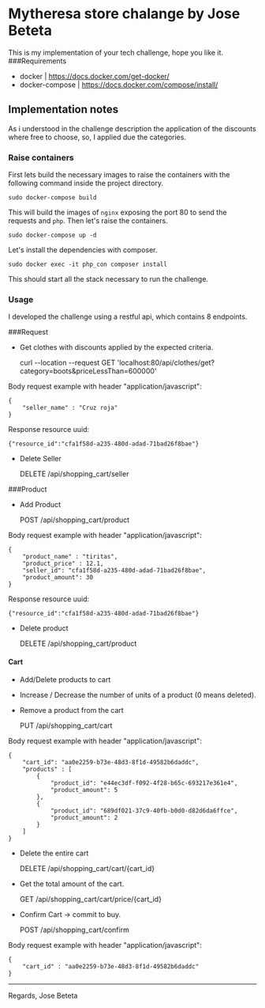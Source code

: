Mytheresa store chalange by Jose Beteta
========================================

This is my implementation of your tech challenge, hope you like it.
###Requirements
* docker | https://docs.docker.com/get-docker/
* docker-compose | https://docs.docker.com/compose/install/

## Implementation notes
As i understood in the challenge description the application of the discounts where free to 
choose, so, I applied due the categories.

### Raise containers

First lets build the necessary images to raise the containers with the following command inside the project directory.

    sudo docker-compose build 

This will build the images of `nginx` exposing the port 80 to send the requests and `php`.
Then let's raise the containers.

    sudo docker-compose up -d 

Let's install the dependencies with composer.

    sudo docker exec -it php_con composer install 


This should start all the stack necessary to run the challenge.

### Usage
I developed the challenge using a restful api, which contains 8 endpoints.

###Request
- Get clothes with discounts applied by the expected criteria.


    curl --location --request GET 'localhost:80/api/clothes/get?category=boots&priceLessThan=600000'

Body request example with header "application/javascript":

    {
    	"seller_name" : "Cruz roja"
    } 

Response resource uuid:


    {"resource_id":"cfa1f58d-a235-480d-adad-71bad26f8bae"}

- Delete Seller


    DELETE /api/shopping_cart/seller

###Product
- Add Product


    POST /api/shopping_cart/product

Body request example with header "application/javascript":

    {
    	"product_name" : "tiritas",
    	"product_price" : 12.1,
    	"seller_id": "cfa1f58d-a235-480d-adad-71bad26f8bae",
    	"product_amount": 30
    } 

Response resource uuid:


    {"resource_id":"cfa1f58d-a235-480d-adad-71bad26f8bae"}

- Delete product


    DELETE /api/shopping_cart/product

#### Cart

- Add/Delete products to cart

- Increase / Decrease the number of units of a product (0 means deleted).

- Remove a product from the cart


    PUT /api/shopping_cart/cart


Body request example with header "application/javascript":


    {
        "cart_id": "aa0e2259-b73e-48d3-8f1d-49582b6daddc",
        "products" : [
            {
                "product_id": "e44ec3df-f092-4f28-b65c-693217e361e4",
                "product_amount": 5
            },
            {
                "product_id": "689df021-37c9-40fb-b0d0-d82d6da6ffce",
                "product_amount": 2
            }
        ]
    }

- Delete the entire cart


    DELETE /api/shopping_cart/cart/{cart_id}

- Get the total amount of the cart.


    GET /api/shopping_cart/cart/price/{cart_id}

- Confirm Cart -> commit to buy.


    POST /api/shopping_cart/confirm

Body request example with header "application/javascript":

    {
        "cart_id" : "aa0e2259-b73e-48d3-8f1d-49582b6daddc"
    }
_______________________________________

Regards, Jose Beteta
